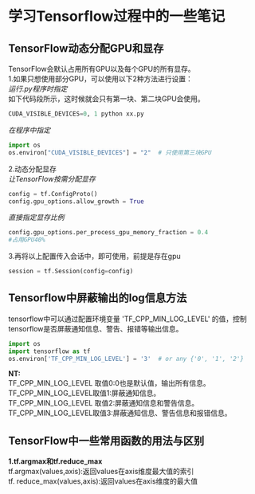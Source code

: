 # 学习Tensorflow过程中的一些笔记
## TensorFlow动态分配GPU和显存  
TensorFlow会默认占用所有GPU以及每个GPU的所有显存。  
1.如果只想使用部分GPU，可以使用以下2种方法进行设置：  
*运行.py程序时指定*  
如下代码段所示，这时候就会只有第一块、第二块GPU会使用。  
```Python
CUDA_VISIBLE_DEVICES=0, 1 python xx.py  
```
*在程序中指定*
```Python
import os
os.environ["CUDA_VISIBLE_DEVICES"] = "2"  # 只使用第三块GPU  
```
2.动态分配显存  
*让TensorFlow按需分配显存*  
```Python
config = tf.ConfigProto()
config.gpu_options.allow_growth = True 
```
*直接指定显存比例*
```Python
config.gpu_options.per_process_gpu_memory_fraction = 0.4
#占用GPU40%
```
3.再将以上配置传入会话中，即可使用，前提是存在gpu
```Python
session = tf.Session(config=config)
``` 
## Tensorflow中屏蔽输出的log信息方法 
tensorflow中可以通过配置环境变量 'TF_CPP_MIN_LOG_LEVEL' 的值，控制tensorflow是否屏蔽通知信息、警告、报错等输出信息。 
```Python
import os
import tensorflow as tf
os.environ['TF_CPP_MIN_LOG_LEVEL'] = '3'  # or any {'0', '1', '2'}
``` 
**NT:**  
TF_CPP_MIN_LOG_LEVEL 取值0:0也是默认值，输出所有信息。 
TF_CPP_MIN_LOG_LEVEL取值1:屏蔽通知信息。  
TF_CPP_MIN_LOG_LEVEL 取值2:屏蔽通知信息和警告信息。 
TF_CPP_MIN_LOG_LEVEL取值3:屏蔽通知信息、警告信息和报错信息。

## TensorFlow中一些常用函数的用法与区别
**1.tf.argmax和tf.reduce_max**  
tf.argmax(values,axis):返回values在axis维度最大值的索引  
tf. reduce_max(values,axis):返回values在axis维度的最大值  
